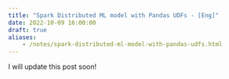 ```yaml
---
title: "Spark Distributed ML model with Pandas UDFs - [Eng]"
date: 2022-10-09 16:00:00
draft: true
aliases:
    - /notes/spark-distributed-ml-model-with-pandas-udfs.html
---
```


I will update this post soon!
